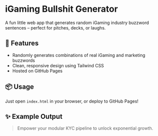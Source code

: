 # iGaming Bullshit Generator

A fun little web app that generates random iGaming industry buzzword sentences – perfect for pitches, decks, or laughs.

## 🚀 Features

- Randomly generates combinations of real iGaming and marketing buzzwords
- Clean, responsive design using Tailwind CSS
- Hosted on GitHub Pages

## 📦 Usage

Just open `index.html` in your browser, or deploy to GitHub Pages!

## ✨ Example Output

> Empower your modular KYC pipeline to unlock exponential growth.
